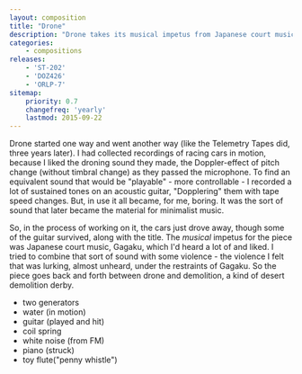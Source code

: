```yaml
---
layout: composition
title: "Drone"
description: "Drone takes its musical impetus from Japanese court music, Gagaku, combining sustained tones on guitar with some more violent sounds - the violence that lurks, almost unheard, under the restraints of Gagaku."
categories:
    - compositions
releases:
    - 'ST-202'
    - 'DOZ426'
    - 'ORLP-7'
sitemap:
    priority: 0.7
    changefreq: 'yearly'
    lastmod: 2015-09-22
---
```


Drone started one way and went another way (like the Telemetry Tapes did, three years later). I had collected recordings of racing cars in motion, because I liked the droning sound they made, the Doppler-effect of pitch change (without timbral change) as they passed the microphone. To find an equivalent sound that would be "playable" - more controllable - I recorded a lot of sustained tones on an acoustic guitar, "Dopplering" them with tape speed changes. But, in use it all became, for me, boring. It was the sort of sound that later became the material for minimalist music. 

So, in the process of working on it, the cars just drove away, though some of the guitar survived, along with the title. The *musical* impetus for the piece was Japanese court music, Gagaku, which I'd heard a lot of and liked. I tried to combine that sort of sound with some violence - the violence I felt that was lurking, almost unheard, under the restraints of Gagaku. So the piece goes back and forth between drone and demolition, a kind of desert demolition derby.

* two generators
* water (in motion)
* guitar (played and hit)
* coil spring
* white noise (from FM)
* piano (struck)
* toy flute("penny whistle")
